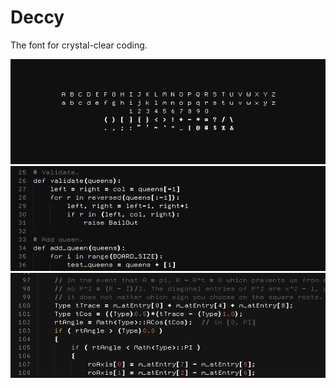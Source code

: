 Deccy
==========

The font for crystal-clear coding.

![Deccy's characters](Preview/Characters.png)
![Deccy's characters](Preview/Code1.png)
![Deccy's characters](Preview/Code2.png)
